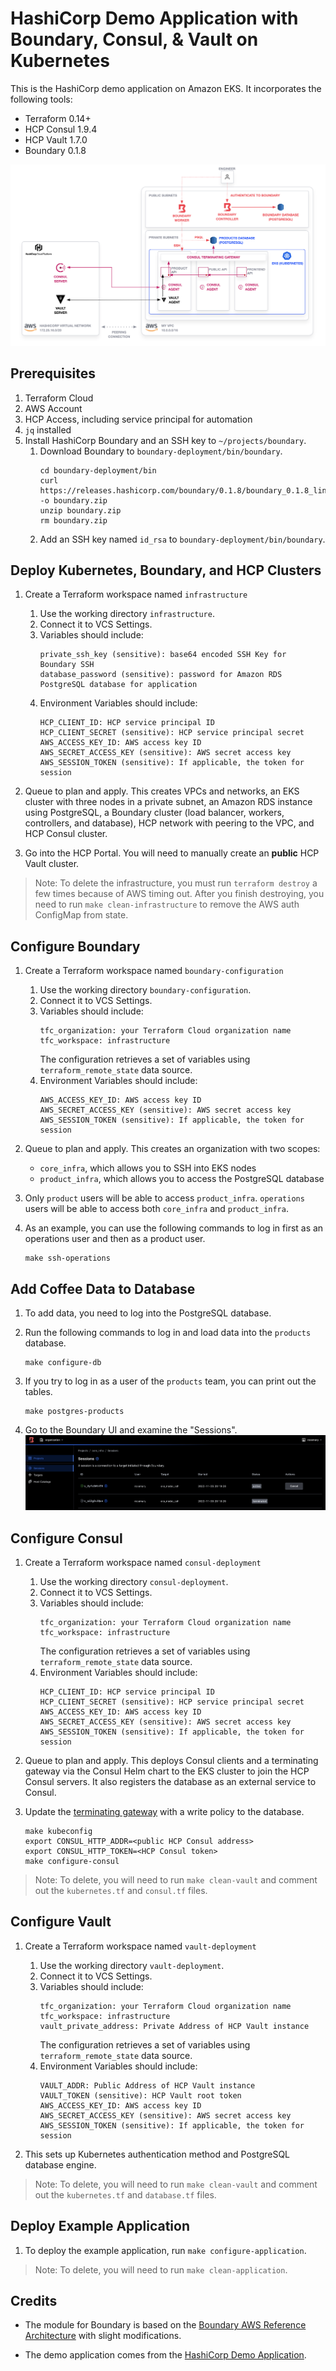 # HashiCorp Demo Application with Boundary, Consul, & Vault on Kubernetes

This is the HashiCorp demo application on Amazon EKS. It incorporates the following
tools:

* Terraform 0.14+
* HCP Consul 1.9.4
* HCP Vault 1.7.0
* Boundary 0.1.8

![Diagram of Infrastructure](./assets/diagram.png)

## Prerequisites

1. Terraform Cloud
1. AWS Account
1. HCP Access, including service principal for automation
1. `jq` installed
1. Install HashiCorp Boundary and an SSH key to `~/projects/boundary`.
   1. Download Boundary to `boundary-deployment/bin/boundary`.
      ```shell
      cd boundary-deployment/bin
      curl https://releases.hashicorp.com/boundary/0.1.8/boundary_0.1.8_linux_amd64.zip -o boundary.zip
      unzip boundary.zip
      rm boundary.zip
      ```
   1. Add an SSH key named `id_rsa` to `boundary-deployment/bin/boundary`.

## Deploy Kubernetes, Boundary, and HCP Clusters

1. Create a Terraform workspace named `infrastructure`
   1. Use the working directory `infrastructure`.
   1. Connect it to VCS Settings.
   1. Variables should include:
      ```plaintext
      private_ssh_key (sensitive): base64 encoded SSH Key for Boundary SSH
      database_password (sensitive): password for Amazon RDS PostgreSQL database for application
      ```
   1. Environment Variables should include:
      ```plaintext
      HCP_CLIENT_ID: HCP service principal ID
      HCP_CLIENT_SECRET (sensitive): HCP service principal secret
      AWS_ACCESS_KEY_ID: AWS access key ID
      AWS_SECRET_ACCESS_KEY (sensitive): AWS secret access key
      AWS_SESSION_TOKEN (sensitive): If applicable, the token for session
      ```

1. Queue to plan and apply. This creates VPCs and networks, an EKS cluster
   with three nodes in a private subnet, an Amazon RDS instance using PostgreSQL,
   a Boundary cluster (load balancer, workers, controllers, and database),
   HCP network with peering to the VPC, and HCP Consul cluster.

1. Go into the HCP Portal. You will need to manually create an **public** HCP Vault
   cluster.

> Note: To delete the infrastructure, you must run `terraform destroy` a few times because
  of AWS timing out. After you finish destroying, you need to run
  `make clean-infrastructure` to remove the AWS auth ConfigMap from state.


## Configure Boundary

1. Create a Terraform workspace named `boundary-configuration`
   1. Use the working directory `boundary-configuration`.
   1. Connect it to VCS Settings.
   1. Variables should include:
      ```plaintext
      tfc_organization: your Terraform Cloud organization name
      tfc_workspace: infrastructure
      ```
      The configuration retrieves a set of variables using `terraform_remote_state`
      data source.
   1. Environment Variables should include:
      ```plaintext
      AWS_ACCESS_KEY_ID: AWS access key ID
      AWS_SECRET_ACCESS_KEY (sensitive): AWS secret access key
      AWS_SESSION_TOKEN (sensitive): If applicable, the token for session
      ```

1. Queue to plan and apply. This creates an organization with two scopes:
   - `core_infra`, which allows you to SSH into EKS nodes
   - `product_infra`, which allows you to access the PostgreSQL database

1. Only `product` users will be able to access `product_infra`.
   `operations` users will be able to access both `core_infra`
   and `product_infra`.

1. As an example, you can use the following commands to log in
   first as an operations user and then as a product user.
   ```shell
   make ssh-operations
   ```


## Add Coffee Data to Database

1. To add data, you need to log into the PostgreSQL database.

1. Run the following commands to log in and load data into the `products`
   database.
   ```shell
   make configure-db
   ```

1. If you try to log in as a user of the `products` team, you can print
   out the tables.
   ```shell
   make postgres-products
   ```

1. Go to the Boundary UI and examine the "Sessions".
   ![List of active sessions in Boundary](./assets/boundary_sessions.png)


## Configure Consul

1. Create a Terraform workspace named `consul-deployment`
   1. Use the working directory `consul-deployment`.
   1. Connect it to VCS Settings.
   1. Variables should include:
      ```
      tfc_organization: your Terraform Cloud organization name
      tfc_workspace: infrastructure
      ```
      The configuration retrieves a set of variables using `terraform_remote_state`
      data source.
   1. Environment Variables should include:
      ```
      HCP_CLIENT_ID: HCP service principal ID
      HCP_CLIENT_SECRET (sensitive): HCP service principal secret
      AWS_ACCESS_KEY_ID: AWS access key ID
      AWS_SECRET_ACCESS_KEY (sensitive): AWS secret access key
      AWS_SESSION_TOKEN (sensitive): If applicable, the token for session
      ```

1. Queue to plan and apply. This deploys Consul clients and a terminating gateway
   via the Consul Helm chart to the EKS cluster to join the HCP Consul servers.
   It also registers the database as an external service to Consul.

1. Update the [terminating gateway](https://www.consul.io/docs/k8s/connect/terminating-gateways#update-terminating-gateway-acl-token-if-acls-are-enabled) with a
   write policy to the database.
   ```shell
   make kubeconfig
   export CONSUL_HTTP_ADDR=<public HCP Consul address>
   export CONSUL_HTTP_TOKEN=<HCP Consul token>
   make configure-consul
   ``` 

> Note: To delete, you will need to run `make clean-vault` and comment out the `kubernetes.tf` and `consul.tf` files.


## Configure Vault

1. Create a Terraform workspace named `vault-deployment`
   1. Use the working directory `vault-deployment`.
   1. Connect it to VCS Settings.
   1. Variables should include:
      ```
      tfc_organization: your Terraform Cloud organization name
      tfc_workspace: infrastructure
      vault_private_address: Private Address of HCP Vault instance
      ```
      The configuration retrieves a set of variables using `terraform_remote_state`
      data source.
   1. Environment Variables should include:
      ```
      VAULT_ADDR: Public Address of HCP Vault instance
      VAULT_TOKEN (sensitive): HCP Vault root token
      AWS_ACCESS_KEY_ID: AWS access key ID
      AWS_SECRET_ACCESS_KEY (sensitive): AWS secret access key
      AWS_SESSION_TOKEN (sensitive): If applicable, the token for session
      ```

1. This sets up Kubernetes authentication method and PostgreSQL database engine.

> Note: To delete, you will need to run `make clean-vault` and comment out the `kubernetes.tf` and `database.tf` files.


## Deploy Example Application

1. To deploy the example application, run `make configure-application`.

> Note: To delete, you will need to run `make clean-application`.

## Credits

- The module for Boundary is based on the [Boundary AWS Reference Architecture](https://github.com/hashicorp/boundary-reference-architecture/tree/main/deployment)
  with slight modifications.

- The demo application comes from the [HashiCorp Demo Application](https://github.com/hashicorp-demoapp).